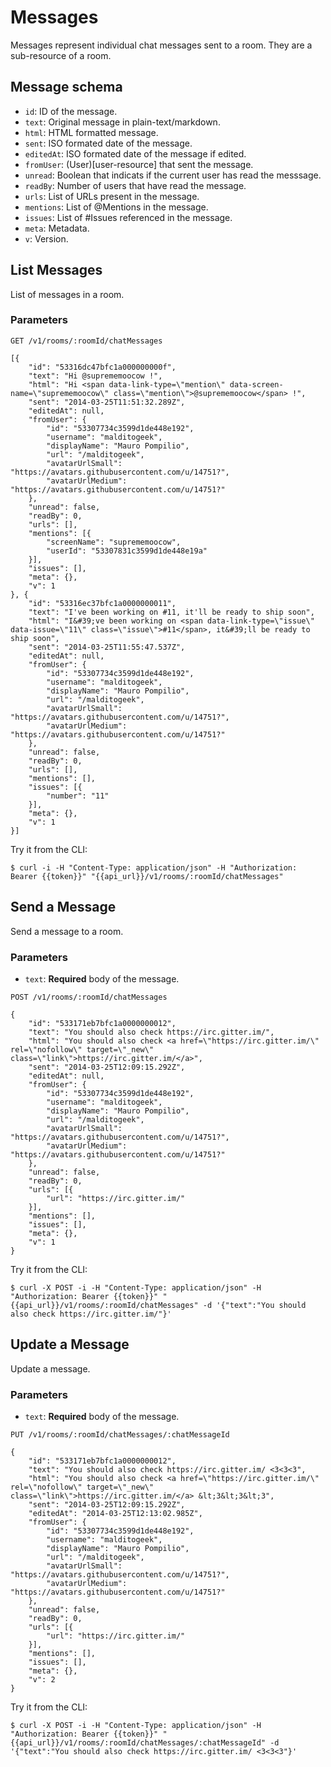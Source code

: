 # Messages

Messages represent individual chat messages sent to a room. They are a sub-resource of a room.

## Message schema

- `id`: ID of the message.
- `text`: Original message in plain-text/markdown.
- `html`: HTML formatted message.
- `sent`: ISO formated date of the message.
- `editedAt`: ISO formated date of the message if edited.
- `fromUser`: (User)[user-resource] that sent the message.
- `unread`: Boolean that indicats if the current user has read the messsage.
- `readBy`: Number of users that have read the message.
- `urls`: List of URLs present in the message.
- `mentions`: List of @Mentions in the message.
- `issues`: List of #Issues referenced in the message.
- `meta`: Metadata.
- `v`: Version.

## List Messages

List of messages in a room.

### Parameters

```
GET /v1/rooms/:roomId/chatMessages
```

```
[{
    "id": "53316dc47bfc1a000000000f",
    "text": "Hi @suprememoocow !",
    "html": "Hi <span data-link-type=\"mention\" data-screen-name=\"suprememoocow\" class=\"mention\">@suprememoocow</span> !",
    "sent": "2014-03-25T11:51:32.289Z",
    "editedAt": null,
    "fromUser": {
        "id": "53307734c3599d1de448e192",
        "username": "malditogeek",
        "displayName": "Mauro Pompilio",
        "url": "/malditogeek",
        "avatarUrlSmall": "https://avatars.githubusercontent.com/u/14751?",
        "avatarUrlMedium": "https://avatars.githubusercontent.com/u/14751?"
    },
    "unread": false,
    "readBy": 0,
    "urls": [],
    "mentions": [{
        "screenName": "suprememoocow",
        "userId": "53307831c3599d1de448e19a"
    }],
    "issues": [],
    "meta": {},
    "v": 1
}, {
    "id": "53316ec37bfc1a0000000011",
    "text": "I've been working on #11, it'll be ready to ship soon",
    "html": "I&#39;ve been working on <span data-link-type=\"issue\" data-issue=\"11\" class=\"issue\">#11</span>, it&#39;ll be ready to ship soon",
    "sent": "2014-03-25T11:55:47.537Z",
    "editedAt": null,
    "fromUser": {
        "id": "53307734c3599d1de448e192",
        "username": "malditogeek",
        "displayName": "Mauro Pompilio",
        "url": "/malditogeek",
        "avatarUrlSmall": "https://avatars.githubusercontent.com/u/14751?",
        "avatarUrlMedium": "https://avatars.githubusercontent.com/u/14751?"
    },
    "unread": false,
    "readBy": 0,
    "urls": [],
    "mentions": [],
    "issues": [{
        "number": "11"
    }],
    "meta": {},
    "v": 1
}]
```

Try it from the CLI:
```
$ curl -i -H "Content-Type: application/json" -H "Authorization: Bearer {{token}}" "{{api_url}}/v1/rooms/:roomId/chatMessages"
```

## Send a Message

Send a message to a room.

### Parameters

- `text`: **Required** body of the message.

```
POST /v1/rooms/:roomId/chatMessages
```

```
{
    "id": "533171eb7bfc1a0000000012",
    "text": "You should also check https://irc.gitter.im/",
    "html": "You should also check <a href=\"https://irc.gitter.im/\" rel=\"nofollow\" target=\"_new\" class=\"link\">https://irc.gitter.im/</a>",
    "sent": "2014-03-25T12:09:15.292Z",
    "editedAt": null,
    "fromUser": {
        "id": "53307734c3599d1de448e192",
        "username": "malditogeek",
        "displayName": "Mauro Pompilio",
        "url": "/malditogeek",
        "avatarUrlSmall": "https://avatars.githubusercontent.com/u/14751?",
        "avatarUrlMedium": "https://avatars.githubusercontent.com/u/14751?"
    },
    "unread": false,
    "readBy": 0,
    "urls": [{
        "url": "https://irc.gitter.im/"
    }],
    "mentions": [],
    "issues": [],
    "meta": {},
    "v": 1
}
```

Try it from the CLI:
```
$ curl -X POST -i -H "Content-Type: application/json" -H "Authorization: Bearer {{token}}" "{{api_url}}/v1/rooms/:roomId/chatMessages" -d '{"text":"You should also check https://irc.gitter.im/"}'
```

## Update a Message

Update a message.

### Parameters

- `text`: **Required** body of the message.

```
PUT /v1/rooms/:roomId/chatMessages/:chatMessageId
```

```
{
    "id": "533171eb7bfc1a0000000012",
    "text": "You should also check https://irc.gitter.im/ <3<3<3",
    "html": "You should also check <a href=\"https://irc.gitter.im/\" rel=\"nofollow\" target=\"_new\" class=\"link\">https://irc.gitter.im/</a> &lt;3&lt;3&lt;3",
    "sent": "2014-03-25T12:09:15.292Z",
    "editedAt": "2014-03-25T12:13:02.985Z",
    "fromUser": {
        "id": "53307734c3599d1de448e192",
        "username": "malditogeek",
        "displayName": "Mauro Pompilio",
        "url": "/malditogeek",
        "avatarUrlSmall": "https://avatars.githubusercontent.com/u/14751?",
        "avatarUrlMedium": "https://avatars.githubusercontent.com/u/14751?"
    },
    "unread": false,
    "readBy": 0,
    "urls": [{
        "url": "https://irc.gitter.im/"
    }],
    "mentions": [],
    "issues": [],
    "meta": {},
    "v": 2
}
```

Try it from the CLI:
```
$ curl -X POST -i -H "Content-Type: application/json" -H "Authorization: Bearer {{token}}" "{{api_url}}/v1/rooms/:roomId/chatMessages/:chatMessageId" -d '{"text":"You should also check https://irc.gitter.im/ <3<3<3"}'
```
